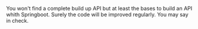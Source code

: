You won't find a complete build up API but at least the bases to build an API whith Springboot. Surely the code will be improved regularly. You may say in check.
